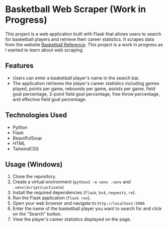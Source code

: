 # Basketball Web Scraper (Work in Progress)

This project is a web application built with Flask that allows users to search for basketball players and retrieve their career statistics. It scrapes data from the website [Basketball Reference](https://www.basketball-reference.com/). This project is a work in progress as I wanted to learn about web scraping. 

## Features

- Users can enter a basketball player's name in the search bar.
- The application retrieves the player's career statistics including games played, points per game, rebounds per game, assists per game, field goal percentage, 3-point field goal percentage, free throw percentage, and effective field goal percentage.

## Technologies Used

- Python
- Flask
- BeautifulSoup
- HTML
- TailwindCSS

## Usage (Windows)

1. Clone the repository.
2. Create a virtual environment (`python3 -m venv .venv` and `.venv\Scripts\activate`)
3. Install the required dependencies (`flask`, `bs4`, `requests`, `re`).
4. Run the Flask application (`flask run`).
5. Open your web browser and navigate to `http://localhost:5000`.
6. Enter the name of the basketball player you want to search for and click on the "Search" button.
7. View the player's career statistics displayed on the page.
